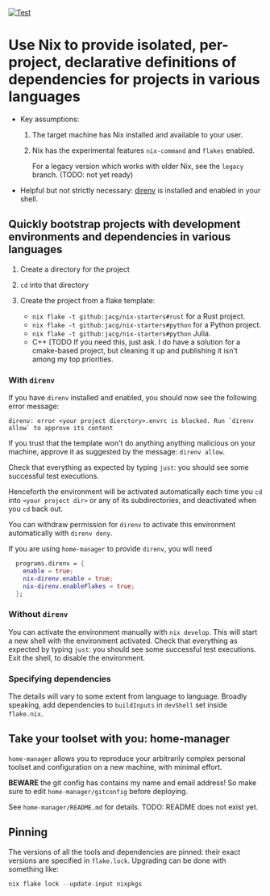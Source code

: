 [![Test](https://github.com/jacg/nix-starters/actions/workflows/test.yml/badge.svg)](https://github.com/jacg/nix-starters/actions/workflows/test.yml)

# Use Nix to provide isolated, per-project, declarative definitions of dependencies for projects in various languages

+ Key assumptions:

  1. The target machine has Nix installed and available to your user.

  2. Nix has the experimental features `nix-command` and `flakes` enabled.

     For a legacy version which works with older Nix, see the `legacy` branch. (TODO: not yet ready)

+ Helpful but not strictly necessary: [direnv](https://direnv.net/) is installed and enabled in your shell.

## Quickly bootstrap projects with development environments and dependencies in various languages

1. Create a directory for the project
2. `cd` into that directory
3. Create the project from a flake template:

   + `nix flake -t github:jacg/nix-starters#rust` for a Rust project.
   + `nix flake -t github:jacg/nix-starters#python` for a Python project.
   + `nix flake -t github:jacg/nix-starters#python` Julia.
   + C++ [TODO If you need this, just ask. I do have a solution for a
     cmake-based project, but cleaning it up and publishing it isn't among my
     top priorities.

### With `direnv`

If you have `direnv` installed and enabled, you should now see the following error message:
```
direnv: error <your project dierctory>.envrc is blocked. Run `direnv allow` to approve its content
```
If you trust that the template won't do anything anything malicious on your
machine, approve it as suggested by the message: `direnv allow`.

Check that everything as expected by typing `just`: you should see some successful test executions.

Henceforth the environment will be activated automatically each time you `cd`
into `<your project dir>` or any of its subdirectories, and deactivated when you
`cd` back out.

You can withdraw permission for `direnv` to activate this environment
automatically with `direnv deny`.

If you are using `home-manager` to provide `direnv`, you will need

``` nix
  programs.direnv = {
    enable = true;
    nix-direnv.enable = true;
    nix-direnv.enableFlakes = true;
  };
```

### Without `direnv`

You can activate the environment manually with `nix develop`. This will start a
new shell with the environment activated. Check that everything as expected by
typing `just`: you should see some successful test executions. Exit the shell,
to disable the environment.

### Specifying dependencies

The details will vary to some extent from language to language. Broadly speaking, add dependencies to `buildInputs` in `devShell` set inside `flake.nix`.

## Take your toolset with you: home-manager

`home-manager` allows you to reproduce your arbitrarily complex personal toolset and configuration on a new machine, with minimal effort.

**BEWARE** the git config has contains my name and email address! So make sure to edit `home-manager/gitconfig` before deploying.

See `home-manager/README.md` for details. TODO: README does not exist yet.

## Pinning

The versions of all the tools and dependencies are pinned: their exact versions are specified in `flake.lock`. Upgrading can be done with something like:

``` nix
nix flake lock --update-input nixpkgs
```

